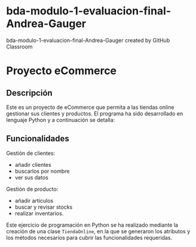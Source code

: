 # bda-modulo-1-evaluacion-final-Andrea-Gauger
bda-modulo-1-evaluacion-final-Andrea-Gauger created by GitHub Classroom


# Proyecto eCommerce

## Descripción 

Este es un proyecto de eCommerce que permita a las tiendas online gestionar sus clientes y productos.
El programa ha sido desarrollado en lenguaje Python y a continuación se detalla:

## Funcionalidades

Gestión de clientes: 
- añadir clientes 
- buscarlos por nombre
- ver sus datos

Gestión de producto: 
- añadir artículos
- buscar y revisar stocks
- realizar inventarios.


Este ejercicio de programación en Python se ha realizado mediante la creación de una clase `TiendaOnline`, en la que se generaron los atributos y los métodos necesarios para cubrir las funcionalidades requeridas.

